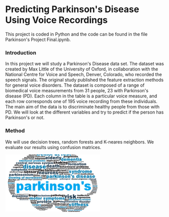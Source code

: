 # Predicting Parkinson's Disease Using Voice Recordings
This project is coded in Python and the code can be found in the file Parkinson's Project Final.ipynb.

### Introduction
In this project we will study a Parkinson's Disease data set.
The dataset was created by Max Little of the University of Oxford, in collaboration with the National Centre for Voice and Speech, Denver, Colorado, who recorded the speech signals.
The original study published the feature extraction methods for general voice disorders.
The dataset is composed of a range of biomedical voice measurements from 31 people, 23 with Parkinson's disease (PD).
Each column in the table is a particular voice measure, and each row corresponds one of 195 voice recording from these individuals.
The main aim of the data is to discriminate healthy people from those with PD.
We will look at the different variables and try to predict if the person has Parkinson's or not.

### Method
We will use decision trees, random forests and K-neares neighbors. We evaluate our results using confusion matrices.

<img src="images/parkinsons.jpg" width="300">
